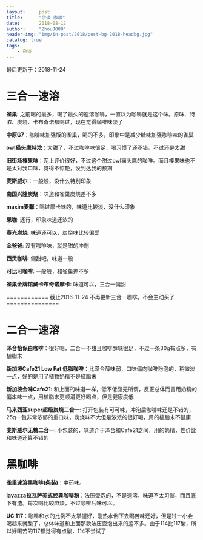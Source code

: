 ```yaml
---
layout:     post
title:      "杂谈-咖啡"
date:       2018-08-12
author:     "ZhouJ000"
header-img: "img/in-post/2018/post-bg-2018-headbg.jpg"
catalog: true
tags:
    - 杂谈
--- 
```


<font id="last-updated">最后更新于：2018-11-24</font>



# 三合一速溶

**雀巢**: 之前喝的最多，喝了最久的速溶咖啡，一直以为咖啡就是这个味。原味、特浓、炭烧、卡布奇诺都喝过，现在觉得咖啡味淡了

**中原G7**：咖啡味加强版的雀巢，喝的不多，印象中是减少糖味加强咖啡味的雀巢

**owl猫头鹰特浓**：太甜了，不过咖啡味很足，喝习惯了还不错。不过还是太甜

**旧街场榛果味**：网上评价很好，不过这个甜过owl猫头鹰的咖啡。而且榛果味也不是太对我口味，觉得不惊艳，没到达我的预期

**麦斯威尔**：一般般，没什么特别印象

**南国兴隆炭烧**：味道和雀巢炭烧差不多

**maxim麦馨**：喝过摩卡味的，味道比较淡，没什么印象

**果咖**: 还行，印象味道还浓的

**春光炭烧**:  味道还可以，炭烧味比较偏爱

**金爸爸**: 没有咖啡味，就是甜的冲剂

**西贡咖啡**: 偏甜吧，味道一般

**可比可咖啡**: 一般般，和雀巢差不多

**雀巢金牌馆藏卡布奇诺摩卡**: 味道可以，三合一偏甜

============ 截止2016-11-24 不再更新三合一咖啡，不会主动买了 ===============



# 二合一速溶

**泽合怡保白咖啡**：很好喝，二合一不甜且咖啡醇味很足，不过一条30g有点多，有植脂末

**新加坡Cafe21 Low Fat 低脂咖啡**：比泽合醇味弱，口味偏向咖啡粉泡的，稍微淡一点，好的是用了植物奶精不是植脂末

**新加坡金味Cafe21**: 和上面的味道一样，低不低脂无所谓，反正总体而言用奶精的偏本味一点，用植脂末更顺滑更好喝点，但是健康度低

**马来西亚super超级炭烧二合一**: 打开包装有可可味，冲泡后咖啡味还是不错的，25g一包非常浓郁的重口味，炭烧味不大但是浓浓的很好喝，用的植脂末不健康

**麦斯威尔无糖二合一**: 小包装的，味道介于泽合和Cafe21之间，用的奶精，性价比和味道还算不错的



# 黑咖啡

**雀巢速溶黑咖啡(条装)**：中药味。

**lavazza拉瓦萨美式经典咖啡粉**：法压壶泡的，不是速溶，味道不太习惯，而且底下有渣。每次喝比较麻烦，不过咖啡后味可以。

**UC 117**：咖啡和水的比例不太掌握好，刚热水倒下去喝苦味还好，但是过一小会喝起来就酸了，总体味道和上面那款法压壶泡出来的差不多。由于114比117酸，所以好喝苦的117都觉得有点酸，114不尝试了


